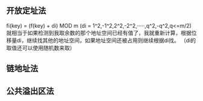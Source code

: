 ## 开放定址法
fi(key) = (f(key) + di) MOD m (di = 1^2,-1^2,2^2,-2^2,·····,q^2,-q^2,q<=m/2)
就相当于如果检测到我取余数的那个地址空间已经有值了，我就重新计算，根据位移量di，继续找其他的地址空间，如果地址空间还被占用则继续根据di找。
（di的取值还可以使用随机数来取）
## 链地址法

## 公共溢出区法

## 